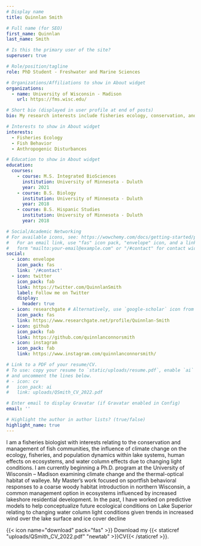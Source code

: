 ```yaml
---
# Display name
title: Quinnlan Smith

# Full name (for SEO)
first_name: Quinnlan
last_name: Smith

# Is this the primary user of the site?
superuser: true

# Role/position/tagline
role: PhD Student - Freshwater and Marine Sciences

# Organizations/Affiliations to show in About widget
organizations:
  - name: University of Wisconsin - Madison
    url: https://fms.wisc.edu/

# Short bio (displayed in user profile at end of posts)
bio: My research interests include fisheries ecology, conservation, and management. 

# Interests to show in About widget
interests:
  - Fisheries Ecology
  - Fish Behavior
  - Anthropogenic Disturbances 

# Education to show in About widget
education:
  courses:
    - course: M.S. Integrated BioSciences 
      institution: University of Minnesota - Duluth
      year: 2021
    - course: B.S. Biology 
      institution: University of Minnesota - Duluth
      year: 2018
    - course: B.S. Hispanic Studies 
      institution: University of Minnesota - Duluth
      year: 2018

# Social/Academic Networking
# For available icons, see: https://wowchemy.com/docs/getting-started/page-builder/#icons
#   For an email link, use "fas" icon pack, "envelope" icon, and a link in the
#   form "mailto:your-email@example.com" or "/#contact" for contact widget.
social:
  - icon: envelope
    icon_pack: fas
    link: '/#contact'
  - icon: twitter
    icon_pack: fab
    link: https://twitter.com/QuinnlanSmith
    label: Follow me on Twitter
    display:
      header: true
  - icon: researchgate # Alternatively, use `google-scholar` icon from `ai` icon pack
    icon_pack: fas
    link: https://www.researchgate.net/profile/Quinnlan-Smith
  - icon: github
    icon_pack: fab
    link: https://github.com/quinnlanconnorsmith
  - icon: instagram
    icon_pack: fab
    link: https://www.instagram.com/quinnlanconnorsmith/

# Link to a PDF of your resume/CV.
# To use: copy your resume to `static/uploads/resume.pdf`, enable `ai` icons in `params.yaml`,
# and uncomment the lines below.
# - icon: cv
#   icon_pack: ai
#   link: uploads/QSmith_CV_2022.pdf

# Enter email to display Gravatar (if Gravatar enabled in Config)
email: ''

# Highlight the author in author lists? (true/false)
highlight_name: true
---
```


I am a fisheries biologist with interests relating to the conservation and management of fish communities, the influence of climate change on the ecology, fisheries, and population dynamics within lake systems, human effects on ecosystems, and water column effects due to changing light conditions. I am currently beginning a Ph.D. program at the University of Wisconsin – Madison examining climate change and the thermal-optical habitat of walleye. My Master’s work focused on sportfish behavioral responses to a coarse woody habitat introduction in northern Wisconsin, a common management option in ecosystems influenced by increased lakeshore residential development. In the past, I have worked on predictive models to help conceptualize future ecological conditions on Lake Superior relating to changing water column light conditions given trends in increased wind over the lake surface and ice cover decline


{{< icon name="download" pack="fas" >}} Download my {{< staticref "uploads/QSmith_CV_2022.pdf" "newtab" >}}CV{{< /staticref >}}.

